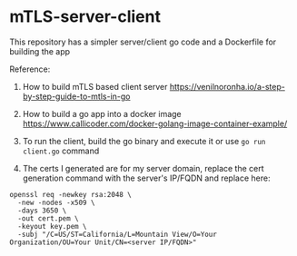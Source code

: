 # mTLS-server-client
This repository has a simpler server/client go code and a Dockerfile for building the app

Reference:
1. How to build mTLS based client server
https://venilnoronha.io/a-step-by-step-guide-to-mtls-in-go

2. How to build a go app into a docker image
https://www.callicoder.com/docker-golang-image-container-example/

3. To run the client, build the go binary and execute it or use
`go run client.go` command

4. The certs I generated are for my server domain, replace the cert generation
command with the server's IP/FQDN and replace here:
```
openssl req -newkey rsa:2048 \
  -new -nodes -x509 \
  -days 3650 \
  -out cert.pem \
  -keyout key.pem \
  -subj "/C=US/ST=California/L=Mountain View/O=Your Organization/OU=Your Unit/CN=<server IP/FQDN>"
  ```
